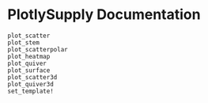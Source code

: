 # PlotlySupply Documentation

```@docs
plot_scatter
plot_stem
plot_scatterpolar
plot_heatmap
plot_quiver
plot_surface
plot_scatter3d
plot_quiver3d
set_template!
```
